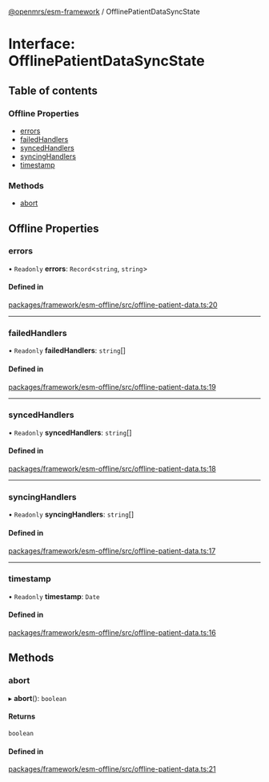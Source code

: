 [@openmrs/esm-framework](../API.md) / OfflinePatientDataSyncState

# Interface: OfflinePatientDataSyncState

## Table of contents

### Offline Properties

- [errors](OfflinePatientDataSyncState.md#errors)
- [failedHandlers](OfflinePatientDataSyncState.md#failedhandlers)
- [syncedHandlers](OfflinePatientDataSyncState.md#syncedhandlers)
- [syncingHandlers](OfflinePatientDataSyncState.md#syncinghandlers)
- [timestamp](OfflinePatientDataSyncState.md#timestamp)

### Methods

- [abort](OfflinePatientDataSyncState.md#abort)

## Offline Properties

### errors

• `Readonly` **errors**: `Record`<`string`, `string`\>

#### Defined in

[packages/framework/esm-offline/src/offline-patient-data.ts:20](https://github.com/openmrs/openmrs-esm-core/blob/main/packages/framework/esm-offline/src/offline-patient-data.ts#L20)

___

### failedHandlers

• `Readonly` **failedHandlers**: `string`[]

#### Defined in

[packages/framework/esm-offline/src/offline-patient-data.ts:19](https://github.com/openmrs/openmrs-esm-core/blob/main/packages/framework/esm-offline/src/offline-patient-data.ts#L19)

___

### syncedHandlers

• `Readonly` **syncedHandlers**: `string`[]

#### Defined in

[packages/framework/esm-offline/src/offline-patient-data.ts:18](https://github.com/openmrs/openmrs-esm-core/blob/main/packages/framework/esm-offline/src/offline-patient-data.ts#L18)

___

### syncingHandlers

• `Readonly` **syncingHandlers**: `string`[]

#### Defined in

[packages/framework/esm-offline/src/offline-patient-data.ts:17](https://github.com/openmrs/openmrs-esm-core/blob/main/packages/framework/esm-offline/src/offline-patient-data.ts#L17)

___

### timestamp

• `Readonly` **timestamp**: `Date`

#### Defined in

[packages/framework/esm-offline/src/offline-patient-data.ts:16](https://github.com/openmrs/openmrs-esm-core/blob/main/packages/framework/esm-offline/src/offline-patient-data.ts#L16)

## Methods

### abort

▸ **abort**(): `boolean`

#### Returns

`boolean`

#### Defined in

[packages/framework/esm-offline/src/offline-patient-data.ts:21](https://github.com/openmrs/openmrs-esm-core/blob/main/packages/framework/esm-offline/src/offline-patient-data.ts#L21)
